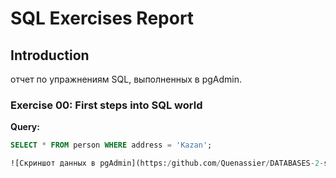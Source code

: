 # SQL Exercises Report

## Introduction
отчет по упражнениям SQL, выполненных в pgAdmin.


### Exercise 00: First steps into SQL world
**Query:**
```sql
SELECT * FROM person WHERE address = 'Kazan';

![Скриншот данных в pgAdmin](https:/github.com/Quenassier/DATABASES-2-semestr/blob/main/screenshot00.png))

